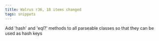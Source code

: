 ```yaml
---
title: Walrus r36, 18 items changed
tags: snippets
---
```


Add 'hash' and 'eql?' methods to all parseable classes so that they can be used as hash keys
